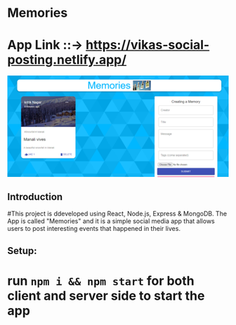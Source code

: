 # Memories

# App Link ::-> https://vikas-social-posting.netlify.app/

![Memories](https://github.com/vikas-dubey-1901/Social_posting/blob/master/Screenshot%20(11).png)

## Introduction


#This project is ddeveloped using React, Node.js, Express & MongoDB. The App is called "Memories" and it is a simple social media app that allows users to post interesting events that happened in their lives.



## Setup:
 # run ```npm i && npm start``` for both client and server side to start the app
